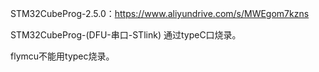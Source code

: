 STM32CubeProg-2.5.0：https://www.aliyundrive.com/s/MWEgom7kzns

STM32CubeProg-(DFU-串口-STlink) 通过typeC口烧录。

flymcu不能用typec烧录。

